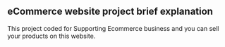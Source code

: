 ## eCommerce website project brief explanation
This project coded for Supporting Ecommerce business and you can sell your products on this website.